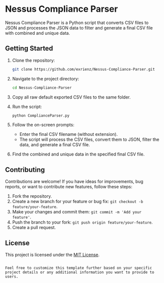 
# Nessus Compliance Parser

Nessus Compliance Parser is a Python script that converts CSV files to JSON and processes the JSON data to filter and generate a final CSV file with combined and unique data.

## Getting Started

1. Clone the repository:

   ```bash
   git clone https://github.com/exrienz/Nessus-Compliance-Parser.git
   ```

2. Navigate to the project directory:

   ```bash
   cd Nessus-Compliance-Parser
   ```

3. Copy all raw default exported CSV files to the same folder.

4. Run the script:

   ```bash
   python ComplianceParser.py
   ```

5. Follow the on-screen prompts:

   - Enter the final CSV filename (without extension).
   - The script will process the CSV files, convert them to JSON, filter the data, and generate a final CSV file.

6. Find the combined and unique data in the specified final CSV file.


## Contributing

Contributions are welcome! If you have ideas for improvements, bug reports, or want to contribute new features, follow these steps:

1. Fork the repository.
2. Create a new branch for your feature or bug fix: `git checkout -b feature/your-feature`.
3. Make your changes and commit them: `git commit -m 'Add your feature'`.
4. Push the branch to your fork: `git push origin feature/your-feature`.
5. Create a pull request.

## License

This project is licensed under the [MIT License](LICENSE).
```

Feel free to customize this template further based on your specific project details or any additional information you want to provide to users.
